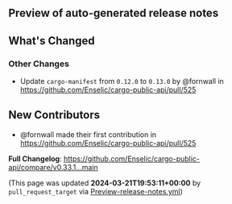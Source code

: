## Preview of auto-generated release notes
<!-- Release notes generated using configuration in .github/release.yml at main -->

## What's Changed
### Other Changes
* Update `cargo-manifest` from `0.12.0` to `0.13.0` by @fornwall in https://github.com/Enselic/cargo-public-api/pull/525

## New Contributors
* @fornwall made their first contribution in https://github.com/Enselic/cargo-public-api/pull/525

**Full Changelog**: https://github.com/Enselic/cargo-public-api/compare/v0.33.1...main


(This page was updated **2024-03-21T19:53:11+00:00** by `pull_request_target` via [Preview-release-notes.yml](https://github.com/Enselic/cargo-public-api/actions/runs/8380945955))
